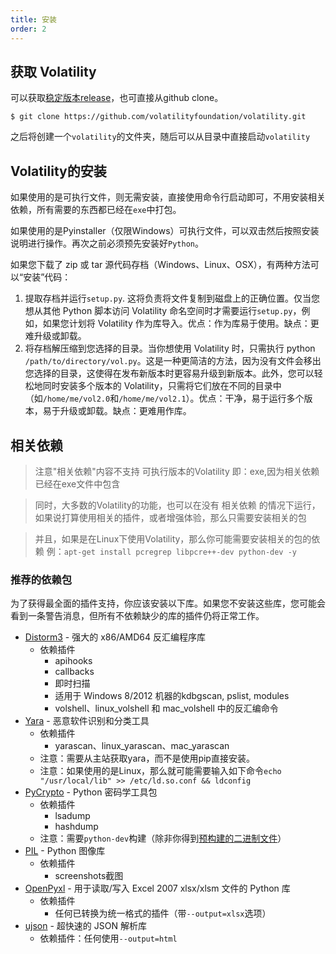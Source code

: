 ```yaml
---
title: 安装
order: 2
---
```


## 获取 Volatility

可以获取[稳定版本release](https://www.volatilityfoundation.org/releases)，也可直接从github clone。

```
$ git clone https://github.com/volatilityfoundation/volatility.git
```

之后将创建一个`volatility`的文件夹，随后可以从目录中直接启动`volatility`

## Volatility的安装

如果使用的是可执行文件，则无需安装，直接使用命令行启动即可，不用安装相关依赖，所有需要的东西都已经在`exe`中打包。

如果使用的是Pyinstaller（仅限Windows）可执行文件，可以双击然后按照安装说明进行操作。再次之前必须预先安装好`Python`。

如果您下载了 zip 或 tar 源代码存档（Windows、Linux、OSX），有两种方法可以“安装”代码：

1. 提取存档并运行`setup.py`. 这将负责将文件复制到磁盘上的正确位置。仅当您想从其他 Python 脚本访问 Volatility 命名空间时才需要运行`setup.py`，例如，如果您计划将 Volatility 作为库导入。优点：作为库易于使用。缺点：更难升级或卸载。
2. 将存档解压缩到您选择的目录。当你想使用 Volatility 时，只需执行 python `/path/to/directory/vol.py`。这是一种更简洁的方法，因为没有文件会移出您选择的目录，这使得在发布新版本时更容易升级到新版本。此外，您可以轻松地同时安装多个版本的 Volatility，只需将它们放在不同的目录中（如`/home/me/vol2.0`和`/home/me/vol2.1`）。优点：干净，易于运行多个版本，易于升级或卸载。缺点：更难用作库。

## 相关依赖

> 注意"相关依赖"内容不支持 可执行版本的Volatility 即：exe,因为相关依赖已经在exe文件中包含

> 同时，大多数的Volatility的功能，也可以在没有 相关依赖 的情况下运行，如果说打算使用相关的插件，或者增强体验，那么只需要安装相关的包

> 并且，如果是在Linux下使用Volatility，那么你可能需要安装相关的包的依赖  例：`apt-get install pcregrep libpcre++-dev python-dev -y`

### 推荐的依赖包

为了获得最全面的插件支持，你应该安装以下库。如果您不安装这些库，您可能会看到一条警告消息，但所有不依赖缺少的库的插件仍将正常工作。

* [Distorm3](https://github.com/gdabah/distorm/releases) - 强大的 x86/AMD64 反汇编程序库
  * 依赖插件
    * apihooks
    * callbacks
    * 即时扫描
    * 适用于 Windows 8/2012 机器的kdbgscan, pslist, modules 
    * volshell、linux_volshell 和 mac_volshell 中的反汇编命令
* [Yara](https://github.com/VirusTotal/yara/releases) - 恶意软件识别和分类工具
  * 依赖插件
    * yarascan、linux_yarascan、mac_yarascan
  * 注意：需要从主站获取yara，而不是使用pip直接安装。
  * 注意：如果使用的是Linux，那么就可能需要输入如下命令`echo "/usr/local/lib" >> /etc/ld.so.conf && ldconfig`
* [PyCrypto](https://www.dlitz.net/software/pycrypto/) - Python 密码学工具包
  * 依赖插件
    * lsadump
    * hashdump
  * 注意：需要`python-dev`构建（除非你得到[预构建的二进制文件](http://www.voidspace.org.uk/python/modules.shtml#pycrypto)）
* [PIL](http://www.pythonware.com/products/pil/) - Python 图像库
  * 依赖插件
    * screenshots截图
* [OpenPyxl](https://pypi.python.org/pypi/openpyxl) - 用于读取/写入 Excel 2007 xlsx/xlsm 文件的 Python 库
  - 依赖插件
    - 任何已转换为统一格式的插件（带`--output=xlsx`选项）
* [ujson](https://pypi.python.org/pypi/ujson) \- 超快速的 JSON 解析库
  - 依赖插件：任何使用`--output=html`
